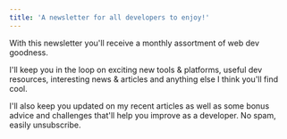 ```yaml
---
title: 'A newsletter for all developers to enjoy!'
---
```


With this newsletter you'll receive a monthly assortment of web dev goodness.

I'll keep you in the loop on exciting new tools & platforms, useful dev resources, interesting news & articles and anything else I think you'll find cool.

I'll also keep you updated on my recent articles as well as some bonus advice and challenges that'll help you improve as a developer. No spam, easily unsubscribe.
